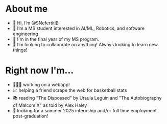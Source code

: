 # About me
- 👋 Hi, I’m @SNefertitiB
- 👀 I’m a MS student interested in AI/ML, Robotics, and software engineering
- 🌱 I'm in the final year of my MS program.
- 💞️ I’m looking to collaborate on anything! Always looking to learn new things!

# Right now I'm...
 - 👩🏾‍💻 working on a webapp!
 - 📈 helping a friend scrape the web for basketball stats
 - 📚 reading "The Dispossed" by Ursula Leguin and "The Autobiography of Malcom X" as told by Alex Haley
 - 🔎 looking for a summer 2025 internship and/or full time employment post-graduation!
<!---
- 📫 How to reach me ...
--->
<!---
SNefertitiB/SNefertitiB is a ✨ special ✨ repository because its `README.md` (this file) appears on your GitHub profile.
You can click the Preview link to take a look at your changes.
--->
